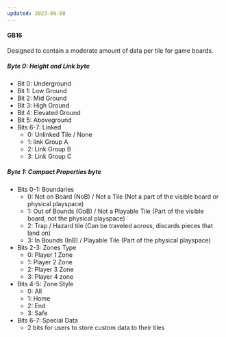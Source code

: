 ```yaml
---
updated: 2023-09-08
---
```

#### GB16
Designed to contain a moderate amount of data per tile for game boards.
##### Byte 0: Height and Link byte
- Bit 0: Underground
- Bit 1: Low Ground
- Bit 2: Mid Ground
- Bit 3: High Ground
- Bit 4: Elevated Ground
- Bit 5: Aboveground
- Bits 6-7: Linked
	- 0: Unlinked Tile / None
	- 1: link Group A
	- 2: Link Group B
	- 3: Link Group C
##### Byte 1: Compact Properties byte
- Bits 0-1: Boundaries
	- 0: Not on Board (NoB) / Not a Tile (Not a part of the visible board or physical playspace)
	- 1: Out of Bounds (OoB) / Not a Playable Tile (Part of the visible board, not the physical playspace)
	- 2: Trap / Hazard tile (Can be traveled across, discards pieces that land on)
	- 3: In Bounds (InB) / Playable Tile (Part of the physical playspace)
- Bits 2-3: Zones Type
	- 0: Player 1 Zone
	- 1: Player 2 Zone
	- 2: Player 3 Zone
	- 3: Player 4 zone
- Bits 4-5: Zone Style
	- 0: All
	- 1: Home
	- 2: End
	- 3: Safe
- Bits 6-7: Special Data
	- 2 bits for users to store custom data to their tiles